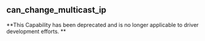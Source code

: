 ## can\_change\_multicast\_ip

**This Capability has been deprecated and is no longer applicable to driver development efforts. **


